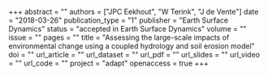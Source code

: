 +++
abstract = ""
authors = ["JPC Eekhout", "W Terink", "J de Vente"]
date = "2018-03-26"
publication_type = "1"
publisher = "Earth Surface Dynamics"
status = "accepted in Earth Surface Dynamics"
volume = ""
issue = ""
pages = ""
title = "Assessing the large-scale impacts of environmental change using a coupled hydrology and soil erosion model"
doi = ""
url_article = ""
url_dataset = ""
url_pdf = ""
url_slides = ""
url_video = ""
url_code = ""
project = "adapt"
openaccess = true
+++